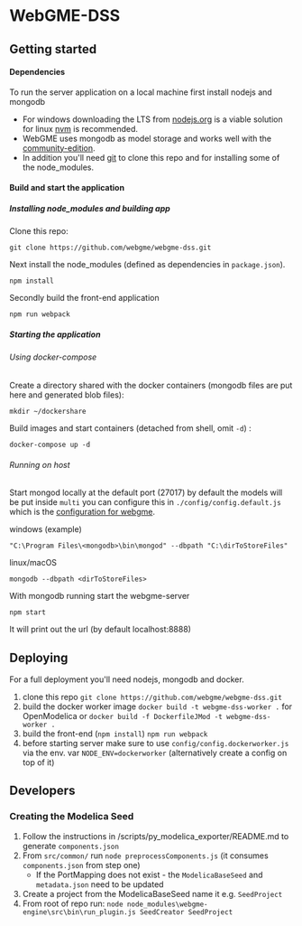 # WebGME-DSS

## Getting started
#### Dependencies
To run the server application on a local machine first install nodejs and mongodb
 - For windows downloading the LTS from [nodejs.org](https://nodejs.org/en/) is a viable solution for linux [nvm](https://github.com/creationix/nvm) is recommended.
 - WebGME uses mongodb as model storage and works well with the [community-edition](https://www.mongodb.com/download-center#community).
 - In addition you'll need [git](https://git-scm.com/) to clone this repo and for installing some of the node_modules. 

#### Build and start the application
##### Installing node_modules and building app
Clone this repo:
```
git clone https://github.com/webgme/webgme-dss.git
```

Next install the node_modules (defined as dependencies in `package.json`).
```
npm install
```

Secondly build the front-end application
```
npm run webpack
```

##### Starting the application
###### Using docker-compose
Create a directory shared with the docker containers (mongodb files are put here and generated blob files):
```
mkdir ~/dockershare
```

Build images and start containers (detached from shell, omit `-d`) :
```
docker-compose up -d
```

###### Running on host
Start mongod locally at the default port (27017) by default the models will be put inside `multi` you can configure this
in `./config/config.default.js` which is the [configuration for webgme](https://github.com/webgme/webgme-engine/blob/master/config/README.md).

windows (example)
```
"C:\Program Files\<mongodb>\bin\mongod" --dbpath "C:\dirToStoreFiles"
```

linux/macOS
```
mongodb --dbpath <dirToStoreFiles>
```

With mongodb running start the webgme-server
```
npm start
```

It will print out the url (by default localhost:8888)

## Deploying
For a full deployment you'll need nodejs, mongodb and docker.

 1. clone this repo `git clone https://github.com/webgme/webgme-dss.git`
 2. build the docker worker image `docker build -t webgme-dss-worker .` for OpenModelica or `docker build -f DockerfileJMod -t webgme-dss-worker .`
 3. build the front-end (`npm install`) `npm run webpack`
 4. before starting server make sure to use `config/config.dockerworker.js` via the env. var `NODE_ENV=dockerworker` (alternatively create a config on top of it)


## Developers

### Creating the Modelica Seed
 1. Follow the instructions in /scripts/py_modelica_exporter/README.md to generate `components.json`
 2. From `src/common/` run `node preprocessComponents.js` (it consumes `components.json` from step one)
    - If the PortMapping does not exist - the `ModelicaBaseSeed` and `metadata.json` need to be updated
 3. Create a project from the ModelicaBaseSeed name it e.g. `SeedProject`
 4. From root of repo run: `node node_modules\webgme-engine\src\bin\run_plugin.js SeedCreator SeedProject`